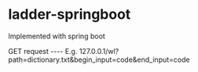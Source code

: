 # ladder-springboot

Implemented with spring boot

GET request ----
E.g. 127.0.0.1/wl?path=dictionary.txt&begin_input=code&end_input=code
